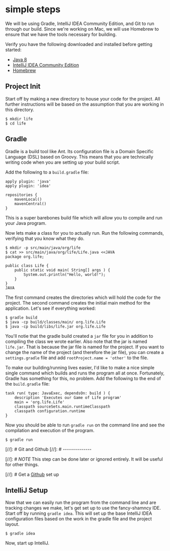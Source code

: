 simple steps
============

We will be using Gradle, IntelliJ IDEA Community Edition, and Git to run through our build. Since we're working on Mac, we will use Homebrew to ensure that we have the tools necessary for building.

Verify you have the following downloaded and installed before getting started:

* [Java 8](http://www.oracle.com/technetwork/java/javase/downloads/index.html)
* [IntelliJ IDEA Community Edition](https://www.jetbrains.com/idea/download/)
* [Homebrew](http://brew.sh/)

Project Init
------------

Start off by making a new directory to house your code for the project. All further instructions will be based on the assumption that you are working in this directory.

    $ mkdir life
    $ cd life

Gradle
------

Gradle is a build tool like Ant. Its configuration file is a Domain Specific Language (DSL) based on Groovy. This means that you are technically writing code when you are setting up your build script.

Add the following to a `build.gradle` file:

    apply plugin: 'java'
    apply plugin: 'idea'

    repositories {
        mavenLocal()
        mavenCentral()
    }

This is a super barebones build file which will allow you to compile and run your Java program.

Now lets make a class for you to actually run. Run the following commands, verifying that you know what they do.

    $ mkdir -p src/main/java/org/life
    $ cat >> src/main/java/org/life/Life.java <<JAVA
    package org.life;
    
    public class Life {
        public static void main( String[] args ) {
            System.out.println("Hello, world!");
        }
    }
    JAVA

The first command creates the directories which will hold the code for the project. The second command creates the initial main method for the application.
Let's see if everything worked:

    $ gradle build
    $ java -cp build/classes/main/ org.life.Life
    $ java -cp build/libs/life.jar org.life.Life

You'll notie that the gradle build created a `jar` file for you in addition to compiling the class we wrote earlier. Also note that the jar is named `life.jar`. That is because the jar file is named for the project. If you want to change the name of the project (and therefore the jar file), you can create a `settings.gradle` file and add `rootProject.name = 'other'` to the file.

To make our building/running lives easier, I'd like to make a nice simple single command which builds and runs the program all at once. Fortunately, Gradle has something for this, no problem. Add the following to the end of the `build.gradle` file:

    task run( type: JavaExec, dependsOn: build ) {
        description 'Executes our Game of Life program'
        main = 'org.life.Life'
        classpath sourceSets.main.runtimeClasspath
        classpath configuration.runtime
    }

Now you should be able to run `gradle run` on the command line and see the compilation and execution of the program.

    $ gradle run


[//]: # Git and Github
[//]: # --------------

[//]: # *NOTE* This step can be done later or ignored entirely. It will be useful for other things.

[//]: # Get a [Github](https://github.com) set up


IntelliJ Setup
--------------

Now that we can easily run the program from the command line and are tracking changes we make, let's get set up to use the fancy-shamncy IDE. Start off by running `gradle idea`. This will set up the base IntelliJ IDEA configuration files based on the work in the gradle file and the project layout.

    $ gradle idea

Now, start up IntelliJ.
